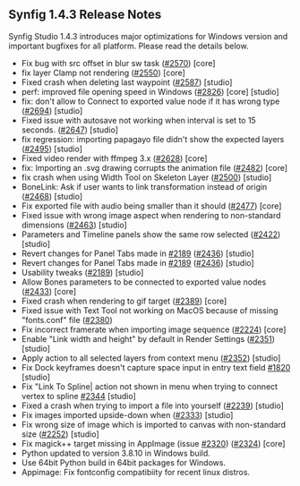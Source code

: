 ## Synfig 1.4.3 Release Notes

Synfig Studio 1.4.3 introduces major optimizations for Windows version and important bugfixes for all platform. Please read the details below.

- Fix bug with src offset in blur sw task ([#2570](https://github.com/synfig/synfig/issues/2570)) [core]
- fix layer Clamp not rendering ([#2550](https://github.com/synfig/synfig/issues/2550)) [core]
- Fixed crash when deleting last waypoint ([#2587](https://github.com/synfig/synfig/issues/2587)) [studio]
- perf: improved file opening speed in Windows ([#2826](https://github.com/synfig/synfig/issues/2826)) [core] [studio]
- fix: don't allow to Connect to exported value node if it has wrong type ([#2694](https://github.com/synfig/synfig/issues/2694)) [studio]
- Fixed issue with autosave not working when interval is set to 15 seconds. ([#2647](https://github.com/synfig/synfig/issues/2647)) [studio]
- fix regression: importing papagayo file didn't show the expected layers ([#2495](https://github.com/synfig/synfig/issues/2495)) [studio]
- Fixed video render with ffmpeg 3.x ([#2628](https://github.com/synfig/synfig/issues/2628)) [core]
- fix: Importing an .svg drawing corrupts the animation file ([#2482](https://github.com/synfig/synfig/issues/2482)) [core]
- fix crash when using Width Tool on Skeleton Layer ([#2500](https://github.com/synfig/synfig/issues/2500)) [studio]
- BoneLink: Ask if user wants to link transformation instead of origin ([#2468](https://github.com/synfig/synfig/issues/2468)) [studio]
- Fix exported file with audio being smaller than it should ([#2477](https://github.com/synfig/synfig/issues/2477)) [core]
- Fixed issue with wrong image aspect when rendering to non-standard dimensions ([#2463](https://github.com/synfig/synfig/issues/2463)) [studio]
- Parameters and Timeline panels show the same row selected ([#2422](https://github.com/synfig/synfig/issues/2422)) [studio]
- Revert changes for Panel Tabs made in [#2189](https://github.com/synfig/synfig/issues/2189) ([#2436](https://github.com/synfig/synfig/issues/2436)) [studio]
- Revert changes for Panel Tabs made in [#2189](https://github.com/synfig/synfig/issues/2189) ([#2436](https://github.com/synfig/synfig/issues/2436)) [studio]
- Usability tweaks ([#2189](https://github.com/synfig/synfig/issues/2189)) [studio]
- Allow Bones parameters to be connected to exported value nodes ([#2433](https://github.com/synfig/synfig/issues/2433)) [core]
- Fixed crash when rendering to gif target ([#2389](https://github.com/synfig/synfig/issues/2389)) [core]
- Fixed issue with Text Tool not working on MacOS because of missing "fonts.conf" file ([#2380](https://github.com/synfig/synfig/issues/2380))
- Fix incorrect framerate when importing image sequence ([#2224](https://github.com/synfig/synfig/issues/2224)) [core]
- Enable "Link width and height" by default in Render Settings ([#2351](https://github.com/synfig/synfig/issues/2351)) [studio]
- Apply action to all selected layers from context menu ([#2352](https://github.com/synfig/synfig/issues/2352)) [studio]
- Fix Dock keyframes doesn't capture space input in entry text field [#1820](https://github.com/synfig/synfig/issues/1820) [studio]
- Fix "Link To Spline| action not shown in menu when trying to connect vertex to spline [#2344](https://github.com/synfig/synfig/issues/2344) [studio]
- Fixed a crash when trying to import a file into yourself ([#2239](https://github.com/synfig/synfig/issues/2239)) [studio]
- Fix images imported upside-down when ([#2333](https://github.com/synfig/synfig/issues/2333)) [studio]
- Fix wrong size of image which is imported to canvas with non-standard size ([#2252](https://github.com/synfig/synfig/issues/2252)) [studio]
- Fix magick++ target missing in AppImage (issue [#2320](https://github.com/synfig/synfig/issues/2320)) ([#2324](https://github.com/synfig/synfig/issues/2324)) [core]
- Python updated to version 3.8.10 in Windows build.
- Use 64bit Python build in 64bit packages for Windows.
- Appimage: Fix fontconfig compatibiity for recent linux distros.
